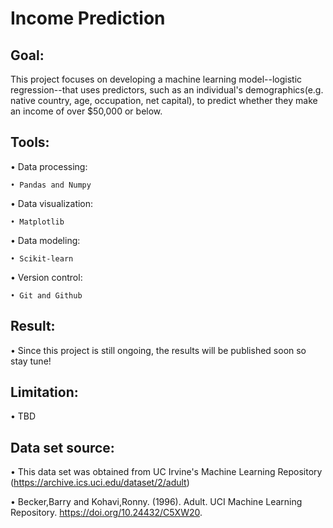 # Income Prediction 

## Goal: 
This project focuses on developing a machine learning model--logistic regression--that uses predictors, such as an individual's demographics(e.g. native country, age, occupation, net capital), to predict whether they make an income of over $50,000 or below.

## Tools:
• Data processing:

    • Pandas and Numpy

• Data visualization:

    • Matplotlib

• Data modeling:

    • Scikit-learn

• Version control:

    • Git and Github

## Result:
• Since this project is still ongoing, the results will be published soon so stay tune! 

## Limitation:
• TBD

## Data set source:
• This data set was obtained from UC Irvine's Machine Learning Repository (https://archive.ics.uci.edu/dataset/2/adult)

• Becker,Barry and Kohavi,Ronny. (1996). Adult. UCI Machine Learning Repository. https://doi.org/10.24432/C5XW20.